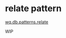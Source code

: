 relate pattern
==============

[wq.db.patterns.relate]

WIP

[wq.db.patterns.relate]: https://github.com/wq/wq.db/blob/master/patterns/relate

